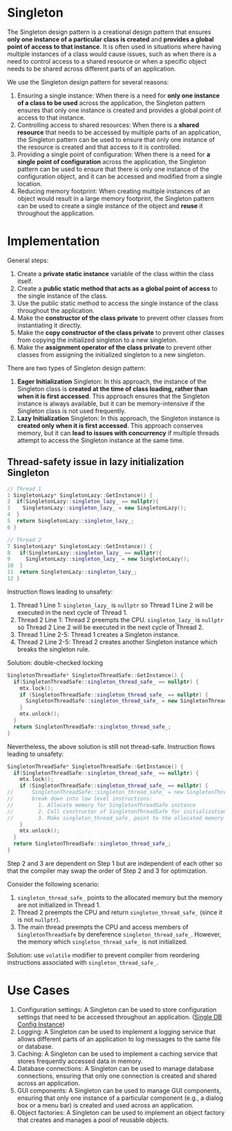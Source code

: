 # Singleton

The Singleton design pattern is a creational design pattern that ensures **only one instance of a particular class is created** and **provides a global point of access to that instance**. It is often used in situations where having multiple instances of a class would cause issues, such as when there is a need to control access to a shared resource or when a specific object needs to be shared across different parts of an application.

We use the Singleton design pattern for several reasons:

1. Ensuring a single instance: When there is a need for **only one instance of a class to be used** across the application, the Singleton pattern ensures that only one instance is created and provides a global point of access to that instance.
2. Controlling access to shared resources: When there is a **shared resource** that needs to be accessed by multiple parts of an application, the Singleton pattern can be used to ensure that only one instance of the resource is created and that access to it is controlled.
3. Providing a single point of configuration: When there is a need for **a single point of configuration** across the application, the Singleton pattern can be used to ensure that there is only one instance of the configuration object, and it can be accessed and modified from a single location.
4. Reducing memory footprint: When creating multiple instances of an object would result in a large memory footprint, the Singleton pattern can be used to create a single instance of the object and **reuse** it throughout the application.

# Implementation

General steps:

1. Create a **private static instance** variable of the class within the class itself.
2. Create a **public static method that acts as a global point of access** to the single instance of the class.
3. Use the public static method to access the single instance of the class throughout the application.
4. Make the **constructor of the class private** to prevent other classes from instantiating it directly.
5. Make the **copy constructor of the class private** to prevent other classes from copying the initialized singleton to a new singleton.
6. Make the **assignment operator of the class private** to prevent other classes from assigning the initialized singleton to a new singleton.

There are two types of Singleton design pattern:

1. **Eager Initialization** Singleton: In this approach, the instance of the Singleton class is **created at the time of class loading, rather than when it is first accessed**. This approach ensures that the Singleton instance is always available, but it can be memory-intensive if the Singleton class is not used frequently.
2. **Lazy Initialization** Singleton: In this approach, the Singleton instance is **created only when it is first accessed**. This approach conserves memory, but it can **lead to issues with concurrency** if multiple threads attempt to access the Singleton instance at the same time.

## Thread-safety issue in lazy initialization Singleton

```c++
// Thread 1
1 SingletonLazy* SingletonLazy::GetInstance() {
2  if(SingletonLazy::singleton_lazy_ == nullptr){
3    SingletonLazy::singleton_lazy_ = new SingletonLazy();
4  }
5  return SingletonLazy::singleton_lazy_;
6 }

// Thread 2
7 SingletonLazy* SingletonLazy::GetInstance() {
8   if(SingletonLazy::singleton_lazy_ == nullptr){
9     SingletonLazy::singleton_lazy_ = new SingletonLazy();
10  }
11  return SingletonLazy::singleton_lazy_;
12 }
```

Instruction flows leading to unsafety:

1. Thread 1 Line 1: `singleton_lazy_` is `nullptr` so Thread 1 Line 2 will be executed in the next cycle of Thread 1.
2. Thread 2 Line 1: Thread 2 preempts the CPU. `singleton_lazy_` is `nullptr` so Thread 2 Line 2 will be executed in the next cycle of Thread 2.
3. Thread 1 Line 2-5: Thread 1 creates a Singleton instance.
4. Thread 2 Line 2-5: Thread 2 creates another Singleton instance which breaks the singleton rule.

Solution: double-checked locking

```c++
SingletonThreadSafe* SingletonThreadSafe::GetInstance() {
  if(SingletonThreadSafe::singleton_thread_safe_ == nullptr) {
    mtx.lock();
    if (SingletonThreadSafe::singleton_thread_safe_ == nullptr) {
      SingletonThreadSafe::singleton_thread_safe_ = new SingletonThreadSafe();
    }
    mtx.unlock();
  }
  return SingletonThreadSafe::singleton_thread_safe_;
}
```

Nevertheless, the above solution is still not thread-safe. Instruction flows leading to unsafety:

```c++
SingletonThreadSafe* SingletonThreadSafe::GetInstance() {
  if(SingletonThreadSafe::singleton_thread_safe_ == nullptr) {
    mtx.lock();
    if (SingletonThreadSafe::singleton_thread_safe_ == nullptr) {
//      SingletonThreadSafe::singleton_thread_safe_ = new SingletonThreadSafe();
//      break down into low level instructions:
//        1. Allocate memory for SingletonThreadSafe instance
//        2. Call constructor of SingletonThreadSafe for initialization
//        3. Make singleton_thread_safe_ point to the allocated memory
    }
    mtx.unlock();
  }
  return SingletonThreadSafe::singleton_thread_safe_;
}
```

Step 2 and 3 are dependent on Step 1 but are independent of each other so that the compiler may swap the order of Step 2 and 3 for optimization. 

Consider the following scenario:

1. `singleton_thread_safe_` points to the allocated memory but the memory are not initialized in Thread 1.
2. Thread 2 preempts the CPU and return `singleton_thread_safe_` (since it is not `nullptr`).
3. The main thread preempts the CPU and access members of `SingletonThreadSafe` by dereference `singleton_thread_safe_`. However, the memory which `singleton_thread_safe_` is not initialized.

Solution: use `volatile` modifier to prevent compiler from reordering instructions associated with `singleton_thread_safe_`.

# Use Cases

1. Configuration settings: A Singleton can be used to store configuration settings that need to be accessed throughout an application. ([Single DB Config Instance](./use-cases/DBConfig))
2. Logging: A Singleton can be used to implement a logging service that allows different parts of an application to log messages to the same file or database.
3. Caching: A Singleton can be used to implement a caching service that stores frequently accessed data in memory.
4. Database connections: A Singleton can be used to manage database connections, ensuring that only one connection is created and shared across an application.
5. GUI components: A Singleton can be used to manage GUI components, ensuring that only one instance of a particular component (e.g., a dialog box or a menu bar) is created and used across an application.
6. Object factories: A Singleton can be used to implement an object factory that creates and manages a pool of reusable objects.